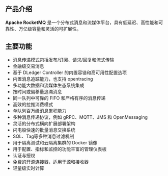 ## 产品介绍

**Apache RocketMQ** 是一个分布式消息和流媒体平台，具有低延迟、高性能和可靠性、万亿级容量和灵活的可扩展性。

## 主要功能

- 消息传递模式包括发布/订阅、请求/回复和流式传输
- 金融级交易消息
- 基于 DLedger Controller 的内置容错和高可用性配置选项
- 内置消息追踪能力，也支持 opentracing
- 多功能大数据和流媒体生态系统集成
- 按时间或偏移量追溯消息
- 同一队列中可靠的 FIFO 和严格有序的消息传递
- 高效的拉推消费模式
- 单队列百万级消息累积能力
- 多种消息传递协议，例如 gRPC、MQTT、JMS 和 OpenMessaging
- 灵活的分布式横向扩展部署架构
- 闪电般快速的批量消息交换系统
- SQL、Tag等多种消息过滤机制
- 用于隔离测试和云隔离集群的 Docker 镜像
- 用于配置、指标和监控的功能丰富的管理仪表板
- 认证与授权
- 免费的开源连接器，适用于源和接收器
- 轻量级实时计算
